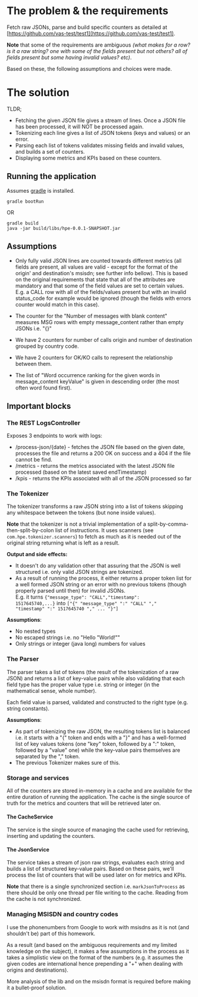 # The problem & the requirements
Fetch raw JSONs, parse and build specific counters as detailed at [https://github.com/vas-test/test1](https://github.com/vas-test/test1).

**Note** that some of the requirements are ambiguous *(what makes for a row? is it a raw string? one with some of the fields present but not others? all of fields present but some having invalid values? etc)*.

Based on these, the following assumptions and choices were made.

# The solution
TLDR; 
* Fetching the given JSON file gives a stream of lines. Once a JSON file has been processed, it will NOT be processed again.
* Tokenizing each line gives a list of JSON tokens (keys and values) or an error.
* Parsing each list of tokens validates missing fields and invalid values, and builds a set of counters.
* Displaying some metrics and KPIs based on these counters.

## Running the application
Assumes [gradle](https://gradle.org/) is installed.

<code>gradle bootRun</code>

OR

<code>gradle build</code>  
<code>java -jar build/libs/hpe-0.0.1-SNAPSHOT.jar</code> 

## Assumptions
* Only fully valid JSON lines are counted towards different metrics (all fields are present, all values are valid - except for the format of the origin' and destination's msisdn; see further info bellow). 
This is based on the original requirements that state that all of the attributes are mandatory and that some of the field values are set to certain values.
E.g. a CALL row with all of the fields/values present but with an invalid status_code for example would be ignored (though the fields with errors counter would match in this case). 

* The counter for the "Number of messages with blank content" measures MSG rows with empty message_content rather than empty JSONs i.e. "{}" 

* We have 2 counters for number of calls origin and number of destination grouped by country code.

* We have 2 counters for OK/KO calls to represent the relationship between them.

* The list of "Word occurrence ranking for the given words in message_content keyValue" is given in descending order (the most often word found first).

## Important blocks

### The REST LogsController
Exposes 3 endpoints to work with logs:
* /process-json/{date} - fetches the JSON file based on the given date, processes the file and returns a 200 OK on success and a 404 if the file cannot be find. 
* /metrics - returns the metrics associated with the latest JSON file processed (based on the latest saved endTimestamp)
* /kpis - returns the KPIs associated with all of the JSON processed so far

### The Tokenizer
The tokenizer transforms a raw JSON string into a list of tokens skipping any whitespace between the tokens (but none inside values).

**Note** that the tokenizer is not a trivial implementation of a split-by-comma-then-split-by-colon list of instructions. It uses scanners (see <code>com.hpe.tokenizer.scanners</code>) to fetch as much as it is needed out of the original string returning what is left as a result.

**Output and side effects:**
* It doesn't do any validation other that assuring that the JSON is well structured i.e. only valid JSON strings are tokenized.
* As a result of running the process, it either returns a proper token list for a well formed JSON string or an error with no previous tokens (though properly parsed until then) for invalid JSONs.  
E.g. it turns <code>{"message_type": "CALL","timestamp": 1517645740,...}</code> into <code>["{" "message_type" ":" "CALL" "," "timestamp" ":" 1517645740 "," ... "}"]</code>

**Assumptions**:
* No nested types
* No escaped strings i.e. no "Hello \"World!\""
* Only strings or integer (java long) numbers for values

### The Parser
The parser takes a list of tokens (the result of the tokenization of a raw JSON) and returns a list of key-value pairs while also validating that each field type has the proper value type i.e. string or integer (in the mathematical sense, whole number).

Each field value is parsed, validated and constructed to the right type (e.g. string constants).

**Assumptions**:
* As part of tokenizing the raw JSON, the resulting tokens list is balanced i.e. it starts with a "{" token and ends with a "}" and has a well-formed list of key values tokens (one "key" token, followed by a ":" token, followed by a "value" one) while the key-value pairs themselves are separated by the "," token.
* The previous Tokenizer makes sure of this.

### Storage and services
All of the counters are stored in-memory in a cache and are available for the entire duration of running the application. The cache is the single source of truth for the metrics and counters that will be retrieved later on.

#### The CacheService
The service is the single source of managing the cache used for retrieving, inserting and updating the counters.

#### The JsonService
The service takes a stream of json raw strings, evaluates each string and builds a list of structured key-value pairs. Based on these pairs, we'll process the list of counters that will be used later on for metrics and KPIs.

**Note** that there is a single synchronized section i.e. <code>markJsonToProcess</code> as there should be only one thread per file writing to the cache. Reading from the cache is not synchronized.

### Managing MSISDN and country codes
I use the phonenumbers from Google to work with msisdns as it is not (and shouldn't be) part of this homework.

As a result (and based on the ambiguous requirements and my limited knowledge on the subject), it makes a few assumptions in the process as it takes a simplistic view on the format of the numbers (e.g. it assumes the given codes are international hence prepending a "+" when dealing with origins and destinations).

More analysis of the lib and on the msisdn format is required before making it a bullet-proof solution.
 


